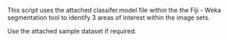 This script uses the attached classifer.model file within the the Fiji - Weka segmentation tool to identify 3 areas of interest within the image sets.

Use the attached sample dataset if required.
